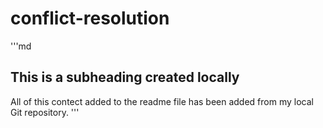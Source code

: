 # conflict-resolution
'''md
## This is a subheading created locally

All of this contect added to the readme file has been added from my local Git repository.
'''

